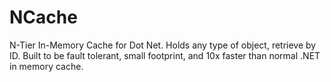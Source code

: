 # NCache
N-Tier In-Memory Cache for Dot Net. Holds any type of object, retrieve by ID. Built to be fault tolerant, small footprint, and 10x faster than normal .NET in memory cache. 
